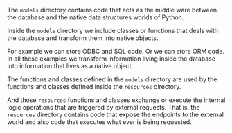 The `models` directory contains code that acts as the middle ware between the database and the native data structures worlds of Python.

Inside the `models` directory we include classes or functions that deals with the database and transform them into native objects.

For example we can store ODBC and SQL code. Or we can store ORM code. In all these examples we transform information living inside the database into information that lives as a native object.

The functions and classes defined in the `models` directory are used by the functions and classes defined inside the `resources` directory.

And those `resources` functions and classes exchange or execute the internal logic operations that are triggered by external requests.
That is, the `resources` directory contains code that expose the endpoints to the external world and also code that executes what ever is being requested.